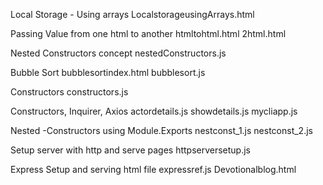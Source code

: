 Local Storage - Using arrays
    LocalstorageusingArrays.html

Passing Value from one html to another
    htmltohtml.html
    2html.html

Nested Constructors concept
     nestedConstructors.js

Bubble Sort
    bubblesortindex.html
    bubblesort.js

Constructors
     constructors.js


Constructors, Inquirer, Axios
    actordetails.js
    showdetails.js
    mycliapp.js

Nested -Constructors using Module.Exports
     nestconst_1.js
     nestconst_2.js
     
Setup server with http and serve pages
    httpserversetup.js

Express Setup and serving html file
   expressref.js
   Devotionalblog.html
   